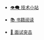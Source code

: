 <div id="sidebar">

- [👁️‍🗨️ 技术小站](docs/sidebar.md '技术小站')
    
- [📚 书籍阅读](books/sidebar.md '书籍清单')

- [👊 面试突击](interview/sidebar.md '面试突击')

</div>